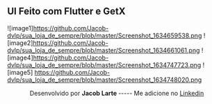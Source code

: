 ## UI Feito com Flutter e GetX




![image1]https://github.com/Jacob-dvlp/sua_loja_de_sempre/blob/master/Screenshot_1634659538.png
![image2]https://github.com/Jacob-dvlp/sua_loja_de_sempre/blob/master/Screenshot_1634661061.png
![image4]https://github.com/Jacob-dvlp/sua_loja_de_sempre/blob/master/Screenshot_1634747723.png
![image5] https://github.com/Jacob-dvlp/sua_loja_de_sempre/blob/master/Screenshot_1634748020.png
 
  <p align=center > Desenvolvido por  <b> Jacob Larte </b>  ----- Me adicione no <a href="https://www.linkedin.com/in/jacob-lartes/">Linkedin</a> </p>
 


 
